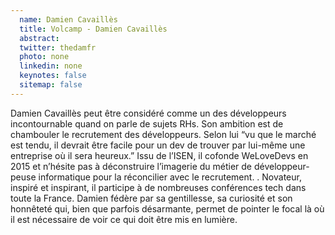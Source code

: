 ```yaml
---
  name: Damien Cavaillès
  title: Volcamp - Damien Cavaillès
  abstract: 
  twitter: thedamfr
  photo: none
  linkedin: none
  keynotes: false
  sitemap: false
---
```

Damien Cavaillès peut être considéré comme un des développeurs incontournable quand on parle de sujets RHs. Son ambition est de chambouler le recrutement des développeurs. Selon lui “vu que le marché est tendu, il devrait être facile pour un dev de trouver par lui-même une entreprise où il sera heureux.” Issu de l’ISEN, il cofonde WeLoveDevs en 2015 et n’hésite pas à déconstruire l’imagerie du métier de développeur-peuse informatique pour la réconcilier avec le recrutement. . Novateur, inspiré et inspirant, il participe à de nombreuses conférences tech dans toute la France. Damien fédère par sa gentillesse, sa curiosité et son honnêteté qui, bien que parfois désarmante, permet de pointer le focal là où il est nécessaire de voir ce qui doit être mis en lumière.